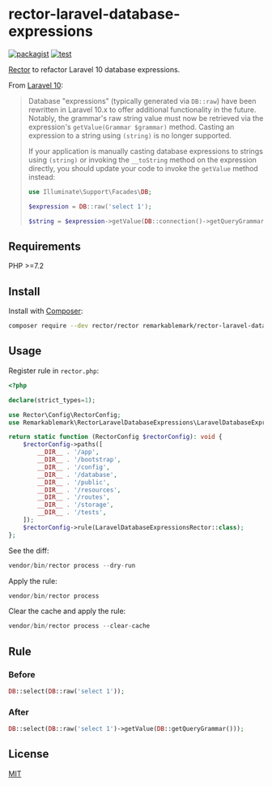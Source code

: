 # rector-laravel-database-expressions

[![packagist](https://img.shields.io/packagist/v/remarkablemark/rector-laravel-database-expressions)](https://packagist.org/packages/remarkablemark/rector-laravel-database-expressions)
[![test](https://github.com/remarkablemark/rector-laravel-database-expressions/actions/workflows/test.yml/badge.svg)](https://github.com/remarkablemark/rector-laravel-database-expressions/actions/workflows/test.yml)

[Rector](https://github.com/rectorphp/rector) to refactor Laravel 10 database expressions.

From [Laravel 10](https://laravel.com/docs/10.x/upgrade#database-expressions):

> Database "expressions" (typically generated via `DB::raw`) have been rewritten in Laravel 10.x to offer additional functionality in the future. Notably, the grammar's raw string value must now be retrieved via the expression's `getValue(Grammar $grammar)` method. Casting an expression to a string using `(string)` is no longer supported.
>
> If your application is manually casting database expressions to strings using `(string)` or invoking the `__toString` method on the expression directly, you should update your code to invoke the `getValue` method instead:
>
> ```php
> use Illuminate\Support\Facades\DB;
>
> $expression = DB::raw('select 1');
>
> $string = $expression->getValue(DB::connection()->getQueryGrammar());
> ```

## Requirements

PHP >=7.2

## Install

Install with [Composer](http://getcomposer.org/):

```sh
composer require --dev rector/rector remarkablemark/rector-laravel-database-expressions
```

## Usage

Register rule in `rector.php`:

```php
<?php

declare(strict_types=1);

use Rector\Config\RectorConfig;
use Remarkablemark\RectorLaravelDatabaseExpressions\LaravelDatabaseExpressionsRector;

return static function (RectorConfig $rectorConfig): void {
    $rectorConfig->paths([
        __DIR__ . '/app',
        __DIR__ . '/bootstrap',
        __DIR__ . '/config',
        __DIR__ . '/database',
        __DIR__ . '/public',
        __DIR__ . '/resources',
        __DIR__ . '/routes',
        __DIR__ . '/storage',
        __DIR__ . '/tests',
    ]);
    $rectorConfig->rule(LaravelDatabaseExpressionsRector::class);
};
```

See the diff:

```php
vendor/bin/rector process --dry-run
```

Apply the rule:

```php
vendor/bin/rector process
```

Clear the cache and apply the rule:

```php
vendor/bin/rector process --clear-cache
```

## Rule

### Before

```php
DB::select(DB::raw('select 1'));
```

### After

```php
DB::select(DB::raw('select 1')->getValue(DB::getQueryGrammar()));
```

## License

[MIT](LICENSE)
